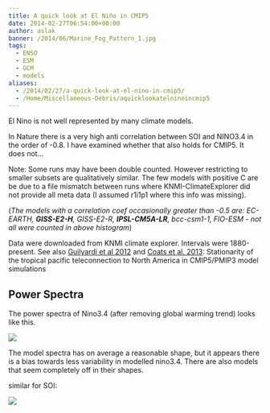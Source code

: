 ```yaml
---
title: A quick look at El Niño in CMIP5
date: 2014-02-27T06:54:00+00:00
author: aslak
banner: /2014/06/Marine_Fog_Pattern_1.jpg
tags:
  - ENSO
  - ESM
  - GCM
  - models
aliases:
  - /2014/02/27/a-quick-look-at-el-nino-in-cmip5/
  - /Home/Miscellaneous-Debris/aquicklookatelninoincmip5
---
```


El Nino is not well represented by many climate models.
<!--more-->  
In Nature there is a very high anti correlation between SOI and NINO3.4 in the order of -0.8. I have examined whether that also holds for CMIP5. It does not...

Note: Some runs may have been double counted. However restricting to smaller subsets are qualitatively similar. The few models with positive C are be due to a file mismatch between runs where KNMI-ClimateExplorer did not provide all meta data (I assumed r1i1p1 where this info was missing).

(_The models with a correlation coef occasionally greater than -0.5 are: EC-EARTH, **GISS-E2-H**, GISS-E2-R, **IPSL-CM5A-LR**, bcc-csm1-1, FIO-ESM - not all were counted in above histogram_)

Data were downloaded from KNMI climate explorer. Intervals were 1880-present. See also [Guilyardi et al 2012](http://www.gfdl.noaa.gov/~atw/yr/pdf/guilyardi_etal_2012_clivex.pdf) and [Coats et al. 2013](http://onlinelibrary.wiley.com/doi/10.1002/grl.50938/abstract): Stationarity of the tropical pacific teleconnection to North America in CMIP5/PMIP3 model simulations

## Power Spectra

The power spectra of Nino3.4 (after removing global warming trend) looks like this.

![](/2016/02/cmip5nino34spectrum.png)

The model spectra has on average a reasonable shape, but it appears there is a bias towards less variability in modelled nino3.4. There are also models that seem completely off in their shapes.

similar for SOI:

![](/2016/02/cmip5soispectrum.png)
